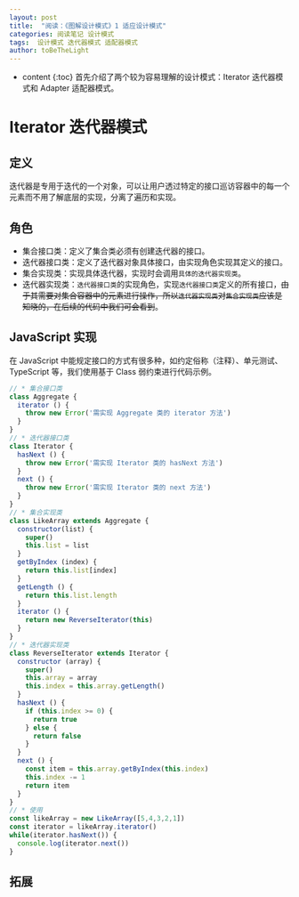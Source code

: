 ```yaml
---
layout: post
title:  "阅读：《图解设计模式》1 适应设计模式"
categories: 阅读笔记 设计模式
tags:  设计模式 迭代器模式 适配器模式
author: toBeTheLight
---
```


* content
{:toc}
首先介绍了两个较为容易理解的设计模式：Iterator 迭代器模式和 Adapter 适配器模式。




# Iterator 迭代器模式

## 定义

迭代器是专用于迭代的一个对象，可以让用户透过特定的接口巡访容器中的每一个元素而不用了解底层的实现，分离了遍历和实现。

## 角色

* 集合接口类：定义了集合类必须有创建迭代器的接口。
* 迭代器接口类：定义了迭代器对象具体接口，由实现角色实现其定义的接口。
* 集合实现类：实现具体迭代器，实现时会调用`具体的迭代器实现类`。
* 迭代器实现类：`迭代器接口类`的实现角色，实现`迭代器接口类`定义的所有接口，~~由于其需要对集合容器中的元素进行操作，所以`迭代器实现类`对`集合实现类`应该是知晓的，在后续的代码中我们可会看到~~。

## JavaScript 实现

在 JavaScript 中能规定接口的方式有很多种，如约定俗称（注释）、单元测试、TypeScript 等，我们使用基于 Class 弱约束进行代码示例。

```js
// * 集合接口类
class Aggregate {
  iterator () {
    throw new Error('需实现 Aggregate 类的 iterator 方法')
  }
}
// * 迭代器接口类
class Iterator {
  hasNext () {
    throw new Error('需实现 Iterator 类的 hasNext 方法')
  }
  next () {
    throw new Error('需实现 Iterator 类的 next 方法')
  }
}
// * 集合实现类
class LikeArray extends Aggregate {
  constructor(list) {
    super()
    this.list = list
  }
  getByIndex (index) {
    return this.list[index]
  }
  getLength () {
    return this.list.length
  }
  iterator () {
    return new ReverseIterator(this)
  }
}
// * 迭代器实现类
class ReverseIterator extends Iterator {
  constructor (array) {
    super()
    this.array = array
    this.index = this.array.getLength()
  }
  hasNext () {
    if (this.index >= 0) {
      return true
    } else {
      return false
    }
  }
  next () {
    const item = this.array.getByIndex(this.index)
    this.index -= 1
    return item
  }
}
// * 使用
const likeArray = new LikeArray([5,4,3,2,1])
const iterator = likeArray.iterator()
while(iterator.hasNext()) {
  console.log(iterator.next())
}
```

## 拓展

